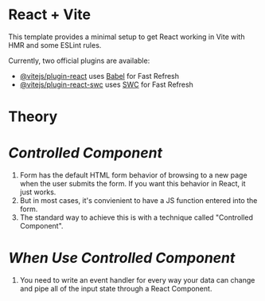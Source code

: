 # React + Vite

This template provides a minimal setup to get React working in Vite with HMR and some ESLint rules.

Currently, two official plugins are available:

- [@vitejs/plugin-react](https://github.com/vitejs/vite-plugin-react/blob/main/packages/plugin-react/README.md) uses [Babel](https://babeljs.io/) for Fast Refresh
- [@vitejs/plugin-react-swc](https://github.com/vitejs/vite-plugin-react-swc) uses [SWC](https://swc.rs/) for Fast Refresh


# Theory

# _Controlled Component_

1. Form has the default HTML form behavior of browsing to a new page when the user submits the form. If you want this behavior in React, it just works.
2. But in most cases, it's convienient to have a JS function entered into the form.
3. The standard way to achieve this is with a technique called "Controlled Component".

# _When Use Controlled Component_

1. You need to write an event handler for every way your data can change and pipe all of the input state through a React Component.
